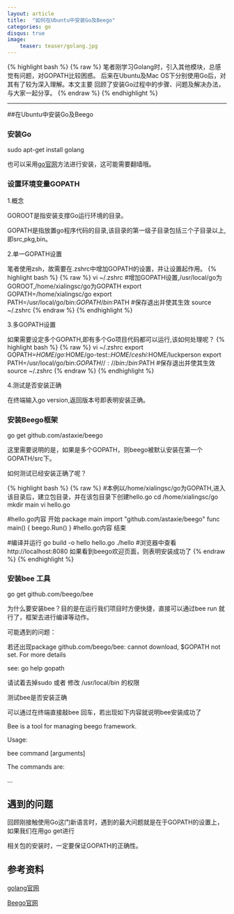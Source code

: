 ```yaml
---
layout: article
title:  "如何在Ubuntu中安装Go及Beego"
categories: go
disqus: true
image:
    teaser: teaser/golang.jpg
---
```


{% highlight bash %}
{% raw %}
笔者刚学习Golang时，引入其他模块，总感觉有问题，对GOPATH比较困惑。
后来在Ubuntu及Mac OS下分别使用Go后，对其有了较为深入理解。本文主要
回顾了安装Go过程中的步骤、问题及解决办法，与大家一起分享。
{% endraw %}
{% endhighlight %} 

---


##在Ubuntu中安装Go及Beego

### 安装Go

sudo apt-get install golang

也可以采用[go官网](http://golang.org/doc/install)方法进行安装，这可能需要翻墙哦。


### 设置环境变量GOPATH

1.概念

GOROOT是指安装支撑Go运行环境的目录。

GOPATH是指放置go程序代码的目录,该目录的第一级子目录包括三个子目录以上,即src,pkg,bin。


2.单一GOPATH设置

笔者使用zsh，故需要在.zshrc中增加GOPATH的设置，并让设置起作用。
{% highlight bash %}
{% raw %}
vi ~/.zshrc
#增加GOPATH设置,/usr/local/go为GOROOT,/home/xialingsc/go为GOPATH
export GOPATH=/home/xialingsc/go
export PATH=/usr/local/go/bin:$GOPATH/bin:$PATH
#保存退出并使其生效
source ~/.zshrc
{% endraw %}
{% endhighlight %}

3.多GOPATH设置

如果需要设定多个GOPATH,即有多个Go项目代码都可以运行,该如何处理呢？
{% highlight bash %}
{% raw %}
vi ~/.zshrc
export GOPATH=$HOME/go:$HOME/go-test::$HOME/ceshi:$HOME/luckperson
export PATH=/usr/local/go/bin:${GOPATH//://bin:}/bin:$PATH
#保存退出并使其生效
source ~/.zshrc
{% endraw %}
{% endhighlight %}

4.测试是否安装正确

在终端输入go version,返回版本号即表明安装正确。

### 安装Beego框架

go get github.com/astaxie/beego

这里需要说明的是，如果是多个GOPATH，则beego被默认安装在第一个GOPATH/src下。

如何测试已经安装正确了呢？

{% highlight bash  %}
{% raw %}
#本例以/home/xialingsc/go为GOPATH,进入该目录后，建立包目录，并在该包目录下创建hello.go
cd /home/xialingsc/go
mkdir main
vi hello.go

#hello.go内容 开始
package main
import "github.com/astaxie/beego"
func main() {
    beego.Run()
}
#hello.go内容 结束

#编译并运行
go build -o hello hello.go
./hello
#浏览器中查看
http://localhost:8080
如果看到beego欢迎页面，则表明安装成功了
{% endraw %}
{% endhighlight %}



### 安装bee 工具

go get github.com/beego/bee

为什么要安装bee？目的是在运行我们项目时方便快捷，直接可以通过bee run 就行了，框架去进行编译等动作。

可能遇到的问题：

若还出现package github.com/beego/bee: cannot download, $GOPATH not set. For more details 

see: go help gopath

请试着去掉sudo 或者 修改 /usr/local/bin 的权限


测试bee是否安装正确

可以通过在终端直接敲bee 回车，若出现如下内容就说明bee安装成功了

Bee is a tool for managing beego framework.

Usage:

bee command [arguments]

The commands are:

...


## 遇到的问题

回顾刚接触使用Go这门新语言时，遇到的最大问题就是在于GOPATH的设置上，如果我们在用go get进行

相关包的安装时，一定要保证GOPATH的正确性。



## 参考资料

[golang官网](http://golang.org/doc/instal)

[Beego官网](beego.me)






























